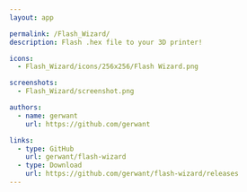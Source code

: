 ```yaml
---
layout: app

permalink: /Flash_Wizard/
description: Flash .hex file to your 3D printer!

icons:
  - Flash_Wizard/icons/256x256/Flash Wizard.png

screenshots:
  - Flash_Wizard/screenshot.png

authors:
  - name: gerwant
    url: https://github.com/gerwant

links:
  - type: GitHub
    url: gerwant/flash-wizard
  - type: Download
    url: https://github.com/gerwant/flash-wizard/releases
---
```

